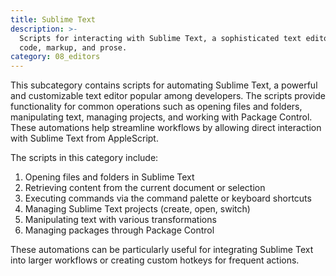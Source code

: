 ```yaml
---
title: Sublime Text
description: >-
  Scripts for interacting with Sublime Text, a sophisticated text editor for
  code, markup, and prose.
category: 08_editors
---
```


This subcategory contains scripts for automating Sublime Text, a powerful and customizable text editor popular among developers. The scripts provide functionality for common operations such as opening files and folders, manipulating text, managing projects, and working with Package Control. These automations help streamline workflows by allowing direct interaction with Sublime Text from AppleScript.

The scripts in this category include:

1. Opening files and folders in Sublime Text
2. Retrieving content from the current document or selection
3. Executing commands via the command palette or keyboard shortcuts
4. Managing Sublime Text projects (create, open, switch)
5. Manipulating text with various transformations
6. Managing packages through Package Control

These automations can be particularly useful for integrating Sublime Text into larger workflows or creating custom hotkeys for frequent actions.
